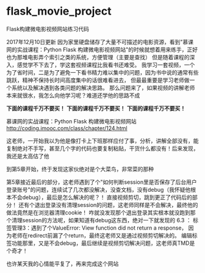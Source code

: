 # flask_movie_project
Flask构建微电影视频网站练习代码

2017年12月10日更新
因为家里硬盘储存了大量不可描述的电影资源，看到"慕课网的实战课程：Python Flask 构建微电影视频网站"的时候就想着用来练手，正好也为那堆电影弄个索引之类的系统，方便管理（主要是查找）
但是随着课程的深入，感觉学不下去了，学这套视频课程比我看书还难受。
我学习一套视频，一个为了省时间，二是为了避免一下看书精力难以集中的问题，因为书中说的通常有些跳跃，精神不保持长时间高度集中的话很难看进去，
但最最重要是学习老师做一个系统以及解决遇到各类问题的解决思路。
那么问题来了，如果视频的讲解老师本来就很水，我怎么向他学习呢？难道还学他的思路不成

**下面的课程千万不要买！**
**下面的课程千万不要买！**
**下面的课程千万不要买！**

慕课网的实战课程：Python Flask 构建微电影视频网站
http://coding.imooc.com/class/chapter/124.html

这老师，一开始我以为他是像打卡上下班那样应付了事，分析，讲解全部没有，能复制绝对不手写，甚至几个字的代码也要复制粘贴，干货什么都没有！后来发现，我还是太高估了他

到第5章开始，终于发现这家伙绝对是个大菜鸟，非常菜的那种

第5章接近最后的部分，这老师遇到了个"如何判断session里是否保存了后台用户登录账号"的问题，连续试了几次都没解决，没查文档，没有debug（我怀疑他根本不会debug），最后是怎么解决的呢？！ 直接视频剪切，跳到更正了代码后的部分！
还有个退出登录没有清理session的问题，这老师同样是不会解决，最终他的做法竟然是在浏览器清理cookie！ 咋就没发现那个退出登录其实根本就没跑到那个清理session的方法呢，如果知道有debug这东西，绝对一下就发现的
6.3 ： 标签管理3：遇到了个ValueError: View function did not return a response， 因为老师在redirect前漏了个return，最终这老师又是通过视频剪切解决的。
编辑标签功能那里，又是不会debug，最后继续是视频剪切解决问题，这老师真TMD是个奇才！


也许某天我的心情能平复了，再来完成这个网站


